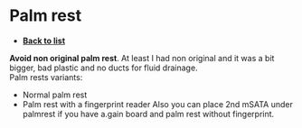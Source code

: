 # Palm rest
- [**Back to list**](https://github.com/Evv1L/thinkpad-x230-upgrades/blob/main/README.md)

**Avoid non original palm rest**. At least I had non original and it was a bit bigger, bad plastic and no ducts for fluid drainage.<br/>
Palm rests variants:
- Normal palm rest
- Palm rest with a fingerprint reader
Also you can place 2nd mSATA under palmrest if you have a.gain board and palm rest without fingerprint.
